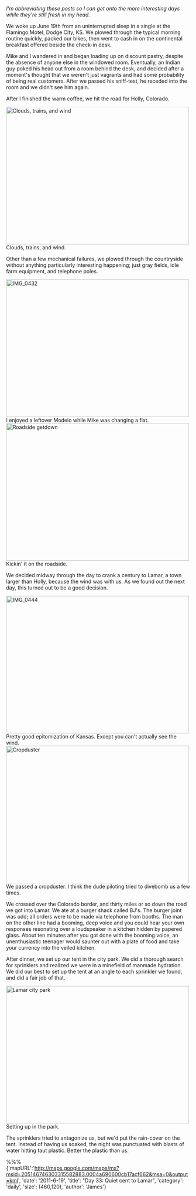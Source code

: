 
*I'm abbreviating these posts so I can get onto the more interesting days while
they're still fresh in my head.*

We woke up June 19th from an uninterrupted sleep in a single at the Flamingo
Motel, Dodge City, KS. We plowed through the typical morning routine quickly,
packed our bikes, then went to cash in on the continental breakfast offered
beside the check-in desk.

Mike and I wandered in and began loading up on discount pastry, despite the
absence of anyone else in the windowed room. Eventually, an Indian guy poked his
head out from a room behind the desk, and decided after a moment's thought that we
weren't just vagrants and had some probability of being real customers. After
we passed his sniff-test, he receded into the room and we didn't see him again.

After I finished the warm coffee, we hit the road for Holly, Colorado.
                                                                                              
<div class="imageWithCaption">
<a href="http://www.flickr.com/photos/62630874@N02/5853612252/" title="Clouds, trains, and wind by james.ob, on Flickr"><img src="http://farm3.static.flickr.com/2532/5853612252_29d5d2a8c7.jpg" width="500" height="375" alt="Clouds, trains, and wind"></a>
	<div class="imageCaption">
		Clouds, trains, and wind.
	</div>
</div>
     
Other than a few mechanical failures, we plowed through the countryside without
anything particularly interesting happening; just gray fields, idle farm
equipment, and telephone poles. 
                                
<div class="imageWithCaption">
<a href="http://www.flickr.com/photos/62630874@N02/5853096453/" title="IMG_0432 by james.ob, on Flickr"><img src="http://farm6.static.flickr.com/5271/5853096453_319d5250db.jpg" width="500" height="375" alt="IMG_0432"></a>
	<div class="imageCaption">
	I enjoyed a leftover Modelo 
	while Mike was changing a flat.
	</div>
</div>
     
<div class="imageWithCaption">
<a href="http://www.flickr.com/photos/62630874@N02/5853049413/" title="Roadside getdown by james.ob, on Flickr"><img src="http://farm4.static.flickr.com/3179/5853049413_bdb073a2f5.jpg" width="500" height="375" alt="Roadside getdown"></a>
	<div class="imageCaption">
		Kickin' it on the roadside.
	</div>
</div>
     
We decided midway through the day to crank a century to Lamar, a town larger
than Holly, because the wind was with us. As we found out the next day, this
turned out to be a good decision.
                                
<div class="imageWithCaption">
<a href="http://www.flickr.com/photos/62630874@N02/5853089815/" title="IMG_0444 by james.ob, on Flickr"><img src="http://farm4.static.flickr.com/3267/5853089815_c3d28f2b97.jpg" width="500" height="375" alt="IMG_0444"></a>
	<div class="imageCaption">
		Pretty good epitomization of Kansas. Except you can't actually see the
		wind.
	</div>
</div>
                                                
<div class="imageWithCaption">
<a href="http://www.flickr.com/photos/62630874@N02/5853647528/" title="Cropduster by james.ob, on Flickr"><img src="http://farm6.static.flickr.com/5239/5853647528_3a7620f460.jpg" width="500" height="375" alt="Cropduster"></a>
	<div class="imageCaption">
		We passed a cropduster. I think the dude piloting tried to divebomb us a
		few times.
	</div>
</div>
     
We crossed over the Colorado border, and thirty miles or so down the road we got
into Lamar. We ate at a burger shack called BJ's. The burger joint was odd; all
orders were to be made via telephone from booths. The man on the other line had
a booming, deep voice and you could hear your own responses resonating over a
loudspeaker in a kitchen hidden by papered glass. About ten minutes after you
got done with the booming voice, an unenthusiastic teenager would saunter out
with a plate of food and take your currency into the veiled kitchen.

After dinner, we set up our tent in the city park. We did a thorough search for
sprinklers and realized we were in a minefield of manmade hydration. We did our
best to set up the tent at an angle to each sprinkler we found, and did a fair
job of that.
                                 
<div class="imageWithCaption">
<a href="http://www.flickr.com/photos/62630874@N02/5853650822/" title="Lamar city park by james.ob, on Flickr"><img src="http://farm4.static.flickr.com/3229/5853650822_bfd1a5b730.jpg" width="500" height="375" alt="Lamar city park"></a>
	<div class="imageCaption">
		Setting up in the park.
	</div>
</div>
     
The sprinklers tried to antagonize us, but we'd put the rain-cover on the tent.
Instead of having us soaked, the night was punctuated with blasts of water hitting
taut plastic. Better the plastic than us.
                          
%%%                                           
{'mapURL':'http://maps.google.com/maps/ms?msid=205146746303315582883.0004a690600cb17acf662&msa=0&output=kml',
 'date': '2011-6-19',
 'title': "Day 33: Quiet cent to Lamar",
 'category': 'daily',
 'size': (460,120),
 'author': 'James'}                                    
